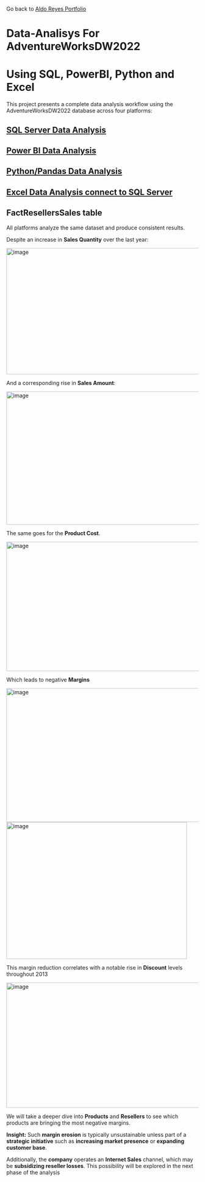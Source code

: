 Go back to [Aldo Reyes Portfolio](https://aldoreyes84.github.io/AldoReyes.github.io/)

# Data-Analisys For AdventureWorksDW2022 
# Using SQL, PowerBI, Python and Excel

This project presents a complete data analysis workflow using the AdventureWorksDW2022 database across four platforms:

## [SQL Server Data Analysis](https://github.com/AldoReyes84/SQL_Server_AdventureWorks)
## [Power BI Data Analysis](https://github.com/AldoReyes84/Power_BI_AdventureWorks2022_Data_Analysis)
## [Python/Pandas Data Analysis](https://github.com/AldoReyes84/Python_Pandas_Data_Analysis)
## [Excel Data Analysis connect to SQL Server](https://github.com/AldoReyes84/Excel_SQL_Server_AdventureWorks_Data_Analysis)

## FactResellersSales table

All platforms analyze the same dataset and produce consistent results.

Despite an increase in **Sales Quantity** over the last year:

<img width="527" height="331" alt="image" src="https://github.com/user-attachments/assets/da78b9e0-a563-430e-b357-760c9a5c7ce2" />

And a corresponding rise in **Sales Amount**:

<img width="590" height="349" alt="image" src="https://github.com/user-attachments/assets/53ae2a7a-6722-4f94-a153-3e3f175bcff6" />

The same goes for the **Product Cost**.

<img width="610" height="339" alt="image" src="https://github.com/user-attachments/assets/90aad656-bd2f-44f5-8c3c-df7b096163ed" />

Which leads to negative **Margins**

<img width="520" height="351" alt="image" src="https://github.com/user-attachments/assets/d1b174a4-42af-4b50-9feb-e098a33b49e0" />

<img width="473" height="359" alt="image" src="https://github.com/user-attachments/assets/60716338-9aaa-4d1b-a6e8-56b92cabd50d" />

This margin reduction correlates with a notable rise in **Discount** levels throughout 2013

<img width="526" height="328" alt="image" src="https://github.com/user-attachments/assets/1ab27866-f7b2-4141-b54a-a2a7b184fe1c" />

We will take a deeper dive into **Products** and **Resellers** to see which products are bringing the most negative margins.

**Insight:** Such **margin erosion** is typically unsustainable unless part of a **strategic initiative** such as **increasing market presence** or **expanding customer base**.

Additionally, the **company** operates an **Internet Sales** channel, which may be **subsidizing reseller losses**. This possibility will be explored in the next phase of the analysis
